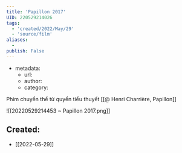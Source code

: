 ```yaml
---
title: 'Papillon 2017'
UID: 220529214026
tags:
  - 'created/2022/May/29'
  - 'source/film'
aliases:
  - 
publish: False
---
```

- metadata:
	- url:
	- author:
	- category:

Phim chuyển thể từ quyển tiểu thuyết [[@ Henri Charrière, Papillon]]

![[20220529214453 ~ Papillon 2017.png]]
## Created:
- [[2022-05-29]]
